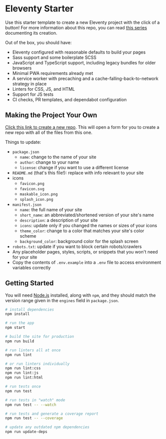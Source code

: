 # Eleventy Starter

Use this starter template to create a new Eleventy project with the click of a button! For more information about this repo, you can read [this series](https://sparkbox.com/foundry/how_to_build_github_starter_templates_for_Eleventy_to_make_your_projects_easier) documenting its creation.

Out of the box, you should have:

- Eleventy configured with reasonable defaults to build your pages
- Sass support and some boilerplate SCSS
- JavaScript and TypeScript support, including legacy bundles for older browsers
- Minimal PWA requirements already met
- A service worker with precaching and a cache-falling-back-to-network strategy in place
- Linters for CSS, JS, and HTML
- Support for JS tests
- CI checks, PR templates, and dependabot configuration

## Making the Project Your Own

[Click this link to create a new repo](https://github.com/dustin-jw/eleventy-starter/generate). This will open a form for you to create a new repo with all of the files from this one.

Things to update:

- `package.json`
  - `name`: change to the name of your site
  - `author`: change to your name
  - `license`: change if you want to use a different license
- `README.md` (that's this file!): replace with info relevant to your site
- icons
  - `favicon.png`
  - `favicon.svg`
  - `maskable_icon.png`
  - `splash_icon.png`
- `manifest.json`
  - `name`: the full name of your site
  - `short_name`: an abbreviated/shortened version of your site's name
  - `description`: a description of your site
  - `icons`: update only if you changed the names or sizes of your icons
  - `theme_color`: change to a color that matches your site's color scheme
  - `background_color`: background color for the splash screen
- `robots.txt`: update if you want to block certain robots/crawlers
- Any placeholder pages, styles, scripts, or snippets that you won't need for your site
- Copy the contents of `.env.example` into a `.env` file to access environment variables correctly

## Getting Started

You will need [Node.js](https://nodejs.org/en/) installed, along with `npm`, and they should match the version range given in the `engines` field in `package.json`.

```sh
# install dependencies
npm install

# run the app
npm start

# build the site for production
npm run build

# run linters all at once
npm run lint

# or run linters individually
npm run lint:css
npm run lint:js
npm run lint:html

# run tests once
npm run test

# run tests in "watch" mode
npm run test -- --watch

# run tests and generate a coverage report
npm run test -- --coverage

# update any outdated npm dependencies
npm run update-deps
```
